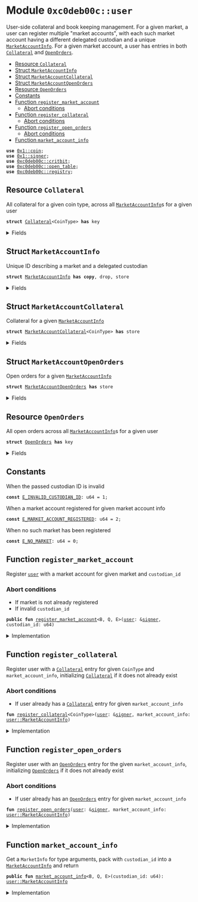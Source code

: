 
<a name="0xc0deb00c_user"></a>

# Module `0xc0deb00c::user`

User-side collateral and book keeping management. For a given
market, a user can register multiple "market accounts", with each
such market account having a different delegated custodian and a
unique <code><a href="user.md#0xc0deb00c_user_MarketAccountInfo">MarketAccountInfo</a></code>. For a given market account, a user has
entries in both <code><a href="user.md#0xc0deb00c_user_Collateral">Collateral</a></code> and <code><a href="user.md#0xc0deb00c_user_OpenOrders">OpenOrders</a></code>.


-  [Resource `Collateral`](#0xc0deb00c_user_Collateral)
-  [Struct `MarketAccountInfo`](#0xc0deb00c_user_MarketAccountInfo)
-  [Struct `MarketAccountCollateral`](#0xc0deb00c_user_MarketAccountCollateral)
-  [Struct `MarketAccountOpenOrders`](#0xc0deb00c_user_MarketAccountOpenOrders)
-  [Resource `OpenOrders`](#0xc0deb00c_user_OpenOrders)
-  [Constants](#@Constants_0)
-  [Function `register_market_account`](#0xc0deb00c_user_register_market_account)
    -  [Abort conditions](#@Abort_conditions_1)
-  [Function `register_collateral`](#0xc0deb00c_user_register_collateral)
    -  [Abort conditions](#@Abort_conditions_2)
-  [Function `register_open_orders`](#0xc0deb00c_user_register_open_orders)
    -  [Abort conditions](#@Abort_conditions_3)
-  [Function `market_account_info`](#0xc0deb00c_user_market_account_info)


<pre><code><b>use</b> <a href="">0x1::coin</a>;
<b>use</b> <a href="">0x1::signer</a>;
<b>use</b> <a href="critbit.md#0xc0deb00c_critbit">0xc0deb00c::critbit</a>;
<b>use</b> <a href="open_table.md#0xc0deb00c_open_table">0xc0deb00c::open_table</a>;
<b>use</b> <a href="registry.md#0xc0deb00c_registry">0xc0deb00c::registry</a>;
</code></pre>



<a name="0xc0deb00c_user_Collateral"></a>

## Resource `Collateral`

All collateral for a given coin type, across all
<code><a href="user.md#0xc0deb00c_user_MarketAccountInfo">MarketAccountInfo</a></code>s for a given user


<pre><code><b>struct</b> <a href="user.md#0xc0deb00c_user_Collateral">Collateral</a>&lt;CoinType&gt; <b>has</b> key
</code></pre>



<details>
<summary>Fields</summary>


<dl>
<dt>
<code>market_accounts: <a href="open_table.md#0xc0deb00c_open_table_OpenTable">open_table::OpenTable</a>&lt;<a href="user.md#0xc0deb00c_user_MarketAccountInfo">user::MarketAccountInfo</a>, <a href="user.md#0xc0deb00c_user_MarketAccountCollateral">user::MarketAccountCollateral</a>&lt;CoinType&gt;&gt;</code>
</dt>
<dd>
 Map from <code><a href="user.md#0xc0deb00c_user_MarketAccountInfo">MarketAccountInfo</a></code> to coins held as collateral on
 given market account. Separated into different table entries
 to prevent transaction collisions across markets
</dd>
</dl>


</details>

<a name="0xc0deb00c_user_MarketAccountInfo"></a>

## Struct `MarketAccountInfo`

Unique ID describing a market and a delegated custodian


<pre><code><b>struct</b> <a href="user.md#0xc0deb00c_user_MarketAccountInfo">MarketAccountInfo</a> <b>has</b> <b>copy</b>, drop, store
</code></pre>



<details>
<summary>Fields</summary>


<dl>
<dt>
<code>market_info: <a href="registry.md#0xc0deb00c_registry_MarketInfo">registry::MarketInfo</a></code>
</dt>
<dd>
 The market that a user is trading on
</dd>
<dt>
<code>custodian_id: u64</code>
</dt>
<dd>
 Serial ID of registered account custodian, set to 0 when
 given account does not have an authorized custodian
</dd>
</dl>


</details>

<a name="0xc0deb00c_user_MarketAccountCollateral"></a>

## Struct `MarketAccountCollateral`

Collateral for a given <code><a href="user.md#0xc0deb00c_user_MarketAccountInfo">MarketAccountInfo</a></code>


<pre><code><b>struct</b> <a href="user.md#0xc0deb00c_user_MarketAccountCollateral">MarketAccountCollateral</a>&lt;CoinType&gt; <b>has</b> store
</code></pre>



<details>
<summary>Fields</summary>


<dl>
<dt>
<code><a href="coins.md#0xc0deb00c_coins">coins</a>: <a href="_Coin">coin::Coin</a>&lt;CoinType&gt;</code>
</dt>
<dd>
 Coins held as collateral
</dd>
<dt>
<code>coins_available: u64</code>
</dt>
<dd>
 Coins available to withdraw
</dd>
</dl>


</details>

<a name="0xc0deb00c_user_MarketAccountOpenOrders"></a>

## Struct `MarketAccountOpenOrders`

Open orders for a given <code><a href="user.md#0xc0deb00c_user_MarketAccountInfo">MarketAccountInfo</a></code>


<pre><code><b>struct</b> <a href="user.md#0xc0deb00c_user_MarketAccountOpenOrders">MarketAccountOpenOrders</a> <b>has</b> store
</code></pre>



<details>
<summary>Fields</summary>


<dl>
<dt>
<code>scale_factor: u64</code>
</dt>
<dd>
 Scale factor for given market, included as a lookup
 optimization for integer-based arithmetic
</dd>
<dt>
<code>asks: <a href="critbit.md#0xc0deb00c_critbit_CritBitTree">critbit::CritBitTree</a>&lt;u64&gt;</code>
</dt>
<dd>
 Map from order ID to size of order, in base parcels
</dd>
<dt>
<code>bids: <a href="critbit.md#0xc0deb00c_critbit_CritBitTree">critbit::CritBitTree</a>&lt;u64&gt;</code>
</dt>
<dd>
 Map from order ID to size of order, in base parcels
</dd>
</dl>


</details>

<a name="0xc0deb00c_user_OpenOrders"></a>

## Resource `OpenOrders`

All open orders across all <code><a href="user.md#0xc0deb00c_user_MarketAccountInfo">MarketAccountInfo</a></code>s for a given user


<pre><code><b>struct</b> <a href="user.md#0xc0deb00c_user_OpenOrders">OpenOrders</a> <b>has</b> key
</code></pre>



<details>
<summary>Fields</summary>


<dl>
<dt>
<code>market_accounts: <a href="open_table.md#0xc0deb00c_open_table_OpenTable">open_table::OpenTable</a>&lt;<a href="user.md#0xc0deb00c_user_MarketAccountInfo">user::MarketAccountInfo</a>, <a href="user.md#0xc0deb00c_user_MarketAccountOpenOrders">user::MarketAccountOpenOrders</a>&gt;</code>
</dt>
<dd>
 Map from <code><a href="user.md#0xc0deb00c_user_MarketAccountInfo">MarketAccountInfo</a></code> to open orders on given market
 account. Separated into different table entries to prevent
 transaction collisions across markets
</dd>
</dl>


</details>

<a name="@Constants_0"></a>

## Constants


<a name="0xc0deb00c_user_E_INVALID_CUSTODIAN_ID"></a>

When the passed custodian ID is invalid


<pre><code><b>const</b> <a href="user.md#0xc0deb00c_user_E_INVALID_CUSTODIAN_ID">E_INVALID_CUSTODIAN_ID</a>: u64 = 1;
</code></pre>



<a name="0xc0deb00c_user_E_MARKET_ACCOUNT_REGISTERED"></a>

When a market account registered for given market account info


<pre><code><b>const</b> <a href="user.md#0xc0deb00c_user_E_MARKET_ACCOUNT_REGISTERED">E_MARKET_ACCOUNT_REGISTERED</a>: u64 = 2;
</code></pre>



<a name="0xc0deb00c_user_E_NO_MARKET"></a>

When no such market has been registered


<pre><code><b>const</b> <a href="user.md#0xc0deb00c_user_E_NO_MARKET">E_NO_MARKET</a>: u64 = 0;
</code></pre>



<a name="0xc0deb00c_user_register_market_account"></a>

## Function `register_market_account`

Register <code><a href="user.md#0xc0deb00c_user">user</a></code> with a market account for given market and
<code>custodian_id</code>


<a name="@Abort_conditions_1"></a>

### Abort conditions

* If market is not already registered
* If invalid <code>custodian_id</code>


<pre><code><b>public</b> <b>fun</b> <a href="user.md#0xc0deb00c_user_register_market_account">register_market_account</a>&lt;B, Q, E&gt;(<a href="user.md#0xc0deb00c_user">user</a>: &<a href="">signer</a>, custodian_id: u64)
</code></pre>



<details>
<summary>Implementation</summary>


<pre><code><b>public</b> entry <b>fun</b> <a href="user.md#0xc0deb00c_user_register_market_account">register_market_account</a>&lt;B, Q, E&gt;(
    <a href="user.md#0xc0deb00c_user">user</a>: &<a href="">signer</a>,
    custodian_id: u64
) <b>acquires</b> <a href="user.md#0xc0deb00c_user_Collateral">Collateral</a>, <a href="user.md#0xc0deb00c_user_OpenOrders">OpenOrders</a> {
    // Assert the market <b>has</b> alrady been registered
    <b>assert</b>!(<a href="registry.md#0xc0deb00c_registry_is_registered_types">registry::is_registered_types</a>&lt;B, Q, E&gt;(), <a href="user.md#0xc0deb00c_user_E_NO_MARKET">E_NO_MARKET</a>);
    // Assert that given custodian ID is in bounds
    <b>assert</b>!(<a href="registry.md#0xc0deb00c_registry_is_valid_custodian_id">registry::is_valid_custodian_id</a>(custodian_id),
        <a href="user.md#0xc0deb00c_user_E_INVALID_CUSTODIAN_ID">E_INVALID_CUSTODIAN_ID</a>);
    <b>let</b> market_account_info = <a href="user.md#0xc0deb00c_user_MarketAccountInfo">MarketAccountInfo</a>{
        market_info: <a href="registry.md#0xc0deb00c_registry_market_info">registry::market_info</a>&lt;B, Q, E&gt;(),
        custodian_id}; // Pack market account info
    <a href="user.md#0xc0deb00c_user_register_open_orders">register_open_orders</a>(<a href="user.md#0xc0deb00c_user">user</a>, market_account_info);
    <a href="user.md#0xc0deb00c_user_register_collateral">register_collateral</a>&lt;B&gt;(<a href="user.md#0xc0deb00c_user">user</a>, market_account_info);
    <a href="user.md#0xc0deb00c_user_register_collateral">register_collateral</a>&lt;Q&gt;(<a href="user.md#0xc0deb00c_user">user</a>, market_account_info);
}
</code></pre>



</details>

<a name="0xc0deb00c_user_register_collateral"></a>

## Function `register_collateral`

Register user with a <code><a href="user.md#0xc0deb00c_user_Collateral">Collateral</a></code> entry for given <code>CoinType</code>
and <code>market_account_info</code>, initializing <code><a href="user.md#0xc0deb00c_user_Collateral">Collateral</a></code> if it does
not already exist

<a name="@Abort_conditions_2"></a>

### Abort conditions

* If user already has a <code><a href="user.md#0xc0deb00c_user_Collateral">Collateral</a></code> entry for given
<code>market_account_info</code>


<pre><code><b>fun</b> <a href="user.md#0xc0deb00c_user_register_collateral">register_collateral</a>&lt;CoinType&gt;(<a href="user.md#0xc0deb00c_user">user</a>: &<a href="">signer</a>, market_account_info: <a href="user.md#0xc0deb00c_user_MarketAccountInfo">user::MarketAccountInfo</a>)
</code></pre>



<details>
<summary>Implementation</summary>


<pre><code><b>fun</b> <a href="user.md#0xc0deb00c_user_register_collateral">register_collateral</a>&lt;CoinType&gt;(
    <a href="user.md#0xc0deb00c_user">user</a>: &<a href="">signer</a>,
    market_account_info: <a href="user.md#0xc0deb00c_user_MarketAccountInfo">MarketAccountInfo</a>,
) <b>acquires</b> <a href="user.md#0xc0deb00c_user_Collateral">Collateral</a> {
    <b>let</b> user_address = address_of(<a href="user.md#0xc0deb00c_user">user</a>); // Get <a href="user.md#0xc0deb00c_user">user</a>'s <b>address</b>
    // If <a href="user.md#0xc0deb00c_user">user</a> does not have a collateral resource initialized
    <b>if</b>(!<b>exists</b>&lt;<a href="user.md#0xc0deb00c_user_Collateral">Collateral</a>&lt;CoinType&gt;&gt;(user_address)) {
        // Pack an empty one and <b>move</b> <b>to</b> their account
        <b>move_to</b>&lt;<a href="user.md#0xc0deb00c_user_Collateral">Collateral</a>&lt;CoinType&gt;&gt;(<a href="user.md#0xc0deb00c_user">user</a>,
            <a href="user.md#0xc0deb00c_user_Collateral">Collateral</a>{market_accounts: <a href="open_table.md#0xc0deb00c_open_table_empty">open_table::empty</a>()})
    };
    // Borrow mutable reference <b>to</b> collateral market accounts <a href="">table</a>
    <b>let</b> market_accounts =
        &<b>mut</b> <b>borrow_global_mut</b>&lt;<a href="user.md#0xc0deb00c_user_Collateral">Collateral</a>&lt;CoinType&gt;&gt;(
            user_address).market_accounts;
    // Assert no entry <b>exists</b> for given market account info
    <b>assert</b>!(!<a href="open_table.md#0xc0deb00c_open_table_contains">open_table::contains</a>(market_accounts,
        market_account_info), <a href="user.md#0xc0deb00c_user_E_MARKET_ACCOUNT_REGISTERED">E_MARKET_ACCOUNT_REGISTERED</a>);
    // Add an empty entry for given market account info
    <a href="open_table.md#0xc0deb00c_open_table_add">open_table::add</a>(market_accounts, market_account_info,
        <a href="user.md#0xc0deb00c_user_MarketAccountCollateral">MarketAccountCollateral</a>{
            <a href="coins.md#0xc0deb00c_coins">coins</a>: <a href="_zero">coin::zero</a>&lt;CoinType&gt;(),
            coins_available: 0});
}
</code></pre>



</details>

<a name="0xc0deb00c_user_register_open_orders"></a>

## Function `register_open_orders`

Register user with an <code><a href="user.md#0xc0deb00c_user_OpenOrders">OpenOrders</a></code> entry for the given
<code>market_account_info</code>, initializing <code><a href="user.md#0xc0deb00c_user_OpenOrders">OpenOrders</a></code> if it does not
already exist

<a name="@Abort_conditions_3"></a>

### Abort conditions

* If user already has an <code><a href="user.md#0xc0deb00c_user_OpenOrders">OpenOrders</a></code> entry for given
<code>market_account_info</code>


<pre><code><b>fun</b> <a href="user.md#0xc0deb00c_user_register_open_orders">register_open_orders</a>(<a href="user.md#0xc0deb00c_user">user</a>: &<a href="">signer</a>, market_account_info: <a href="user.md#0xc0deb00c_user_MarketAccountInfo">user::MarketAccountInfo</a>)
</code></pre>



<details>
<summary>Implementation</summary>


<pre><code><b>fun</b> <a href="user.md#0xc0deb00c_user_register_open_orders">register_open_orders</a>(
    <a href="user.md#0xc0deb00c_user">user</a>: &<a href="">signer</a>,
    market_account_info: <a href="user.md#0xc0deb00c_user_MarketAccountInfo">MarketAccountInfo</a>,
) <b>acquires</b> <a href="user.md#0xc0deb00c_user_OpenOrders">OpenOrders</a> {
    <b>let</b> user_address = address_of(<a href="user.md#0xc0deb00c_user">user</a>); // Get <a href="user.md#0xc0deb00c_user">user</a>'s <b>address</b>
    // If <a href="user.md#0xc0deb00c_user">user</a> does not have an open orders initialized
    <b>if</b>(!<b>exists</b>&lt;<a href="user.md#0xc0deb00c_user_OpenOrders">OpenOrders</a>&gt;(user_address)) {
        // Pack an empty one and <b>move</b> <b>to</b> their account
        <b>move_to</b>&lt;<a href="user.md#0xc0deb00c_user_OpenOrders">OpenOrders</a>&gt;(<a href="user.md#0xc0deb00c_user">user</a>,
            <a href="user.md#0xc0deb00c_user_OpenOrders">OpenOrders</a>{market_accounts: <a href="open_table.md#0xc0deb00c_open_table_empty">open_table::empty</a>()})
    };
    // Borrow mutable reference <b>to</b> open orders market accounts <a href="">table</a>
    <b>let</b> market_accounts =
        &<b>mut</b> <b>borrow_global_mut</b>&lt;<a href="user.md#0xc0deb00c_user_OpenOrders">OpenOrders</a>&gt;(user_address).market_accounts;
    // Assert no entry <b>exists</b> for given market account info
    <b>assert</b>!(!<a href="open_table.md#0xc0deb00c_open_table_contains">open_table::contains</a>(market_accounts,
        market_account_info), <a href="user.md#0xc0deb00c_user_E_MARKET_ACCOUNT_REGISTERED">E_MARKET_ACCOUNT_REGISTERED</a>);
    // Get scale factor for corresponding market
    <b>let</b> scale_factor = <a href="registry.md#0xc0deb00c_registry_scale_factor_from_market_info">registry::scale_factor_from_market_info</a>(
        &market_account_info.market_info);
    // Add an empty entry for given market account info
    <a href="open_table.md#0xc0deb00c_open_table_add">open_table::add</a>(market_accounts, market_account_info,
        <a href="user.md#0xc0deb00c_user_MarketAccountOpenOrders">MarketAccountOpenOrders</a>{
            scale_factor,
            asks: <a href="critbit.md#0xc0deb00c_critbit_empty">critbit::empty</a>(),
            bids: <a href="critbit.md#0xc0deb00c_critbit_empty">critbit::empty</a>()});
}
</code></pre>



</details>

<a name="0xc0deb00c_user_market_account_info"></a>

## Function `market_account_info`

Get a <code>MarketInfo</code> for type arguments, pack with <code>custodian_id</code>
into a <code><a href="user.md#0xc0deb00c_user_MarketAccountInfo">MarketAccountInfo</a></code> and return


<pre><code><b>public</b> <b>fun</b> <a href="user.md#0xc0deb00c_user_market_account_info">market_account_info</a>&lt;B, Q, E&gt;(custodian_id: u64): <a href="user.md#0xc0deb00c_user_MarketAccountInfo">user::MarketAccountInfo</a>
</code></pre>



<details>
<summary>Implementation</summary>


<pre><code><b>public</b> <b>fun</b> <a href="user.md#0xc0deb00c_user_market_account_info">market_account_info</a>&lt;B, Q, E&gt;(
    custodian_id: u64
): <a href="user.md#0xc0deb00c_user_MarketAccountInfo">MarketAccountInfo</a> {
    <a href="user.md#0xc0deb00c_user_MarketAccountInfo">MarketAccountInfo</a>{
        market_info: <a href="registry.md#0xc0deb00c_registry_market_info">registry::market_info</a>&lt;B, Q, E&gt;(),
        custodian_id
    }
}
</code></pre>



</details>

